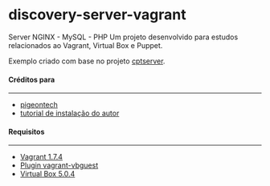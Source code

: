 discovery-server-vagrant
=========
Server NGINX - MySQL - PHP
Um projeto desenvolvido para estudos relacionados ao Vagrant, Virtual Box e Puppet.

Exemplo criado com base no projeto [cptserver](https://github.com/pigeontech/cptserver).

#### Créditos para
------------
* [pigeontech](https://github.com/pigeontech)
* [tutorial de instalação do autor](https://www.youtube.com/watch?v=TEAZnpM8RuA)

#### Requisitos
------------
* [Vagrant 1.7.4](http://www.vagrantup.com/)
* [Plugin vagrant-vbguest](https://github.com/dotless-de/vagrant-vbguest)
* [Virtual Box 5.0.4](https://www.virtualbox.org/wiki/Downloads)
